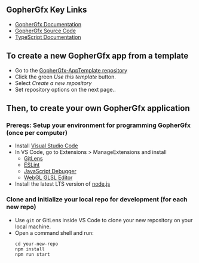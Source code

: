 
## GopherGfx Key Links
* [GopherGfx Documentation](https://illusioneering.github.io/GopherGfx/)
* [GopherGfx Source Code](https://github.com/illusioneering/GopherGfx/tree/main)
* [TypeScript Documentation](https://www.typescriptlang.org/docs/)


## To create a new GopherGfx app from a template
* Go to the [GopherGfx-AppTemplate repository](https://github.com/CSCI-4611-Fall-2023/GopherGfx-AppTemplate/tree/main)
* Click the green *Use this template* button.
* Select *Create a new repository*
* Set repository options on the next page..


## Then, to create your own GopherGfx application

### Prereqs: Setup your environment for programming GopherGfx (once per computer)
* Install [Visual Studio Code](https://code.visualstudio.com/)
* In VS Code, go to Extensions > ManageExtensions and install
  * [GitLens](https://marketplace.visualstudio.com/items?itemName=eamodio.gitlens)
  * [ESLint](https://marketplace.visualstudio.com/items?itemName=dbaeumer.vscode-eslint)
  * [JavaScript Debugger](https://marketplace.visualstudio.com/items?itemName=ms-vscode.js-debug-nightly)
  * [WebGL GLSL Editor](https://marketplace.visualstudio.com/items?itemName=raczzalan.webgl-glsl-editor)
* Install the latest LTS version of [node.js](https://nodejs.org/en)

### Clone and initialize your local repo for development (for each new repo)
* Use ```git``` or GitLens inside VS Code to clone your new repository on your local machine.
* Open a command shell and run:
  ```
  cd your-new-repo
  npm install
  npm run start
  ```
  
 
 
